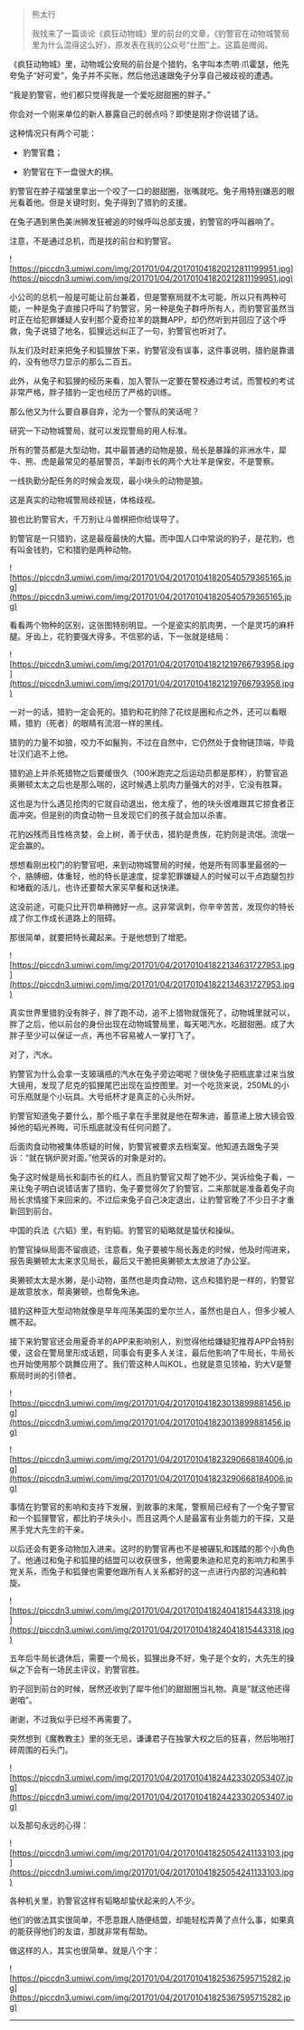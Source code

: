 > 熊太行
> 
> 我找来了一篇谈论《疯狂动物城》里的前台的文章，《豹警官在动物城警局里为什么混得这么好》，原发表在我的公众号“仕图”上。这篇是赠阅。

《疯狂动物城》里，动物城公安局的前台是个猎豹，名字叫本杰明·爪霍瑟，他先夸兔子“好可爱”，兔子并不买账，然后他迅速跟兔子分享自己被歧视的遭遇。

“我是豹警官，他们都只觉得我是一个爱吃甜甜圈的胖子。”

你会对一个刚来单位的新人暴露自己的弱点吗？即使是刚才你说错了话。

这种情况只有两个可能：

* 豹警官蠢；

* 豹警官在下一盘很大的棋。

豹警官在脖子褶皱里拿出一个咬了一口的甜甜圈，张嘴就吃。兔子用特别嫌恶的眼光看着他。但是关键时刻，兔子得到了猎豹的支援。

在兔子遇到黑色美洲狮发狂被追的时候呼叫总部支援，豹警官的呼叫器响了。

注意，不是通过总机，而是找的前台和豹警官。

![https://piccdn3.umiwi.com/img/201701/04/201701041820212811199951.jpg](https://piccdn3.umiwi.com/img/201701/04/201701041820212811199951.jpg)

小公司的总机一般是可能让前台兼着，但是警察局就不太可能，所以只有两种可能，一种是兔子直接只呼叫了豹警官，另一种是兔子群呼所有人，而豹警官虽然当时正在给犯罪嫌疑人安利那个夏奇拉羊的跳舞APP，却仍然听到并回应了这个呼救，兔子说错了地名，狐狸远远纠正了一句，豹警官也听对了。

队友们及时赶来把兔子和狐狸放下来，豹警官没有误事，这件事说明，猎豹是靠谱的，没有他尽力显示的那么二百五。

此外，从兔子和狐狸的经历来看，加入警队一定要在警校通过考试，而警校的考试非常严格，胖子猎豹一定也经历了严格的训练。

那么他又为什么要自暴自弃，沦为一个警队的笑话呢？

研究一下动物城警局，就可以发现警局的用人标准。

所有的警员都是大型动物，其中最普通的动物是狼，局长是暴躁的非洲水牛，犀牛、熊、虎是最常见的基层警员，羊副市长的两个大壮羊是保安，不是警察。

一线执勤分配任务的时候会发现，最小块头的动物是狼。

这是真实的动物城警局歧视链，体格歧视。

狼也比豹警官大，千万别让斗兽棋把你给误导了。

豹警官是一只猎豹，这是最瘦最快的大猫。而中国人口中常说的豹子，是花豹，也有叫金钱豹，它和猎豹是两种动物。

![https://piccdn3.umiwi.com/img/201701/04/201701041820540579365165.jpg](https://piccdn3.umiwi.com/img/201701/04/201701041820540579365165.jpg)

看看两个物种的区别，这张图特别明显。一个是瓷实的肌肉男，一个是灵巧的麻杆腿。牙齿上，花豹要强大得多。不信邪的话，下一张就是结局：

![https://piccdn3.umiwi.com/img/201701/04/201701041821219766793958.jpg](https://piccdn3.umiwi.com/img/201701/04/201701041821219766793958.jpg)

一对一的话，猎豹一定会死的。猎豹和花豹除了花纹是圈和点之外，还可以看眼睛，猎豹（死者）的眼睛有流泪一样的黑线。

猎豹的力量不如狼，咬力不如鬣狗，不过在自然中，它仍然处于食物链顶端，毕竟壮汉们追不上他。

猎豹追上并杀死猎物之后要缓很久（100米跑完之后运动员都是那样），豹警官追奥獭顿太太之后也是那么喘的，这时候遇上肌肉力量强大的对手，它没有胜算。

这也是为什么遇见抢肉的它就自动退出，他太瘦了，他的块头很难跟其它掠食者正面冲突。但是别的肉食动物一旦发现它们的孩子就会加以杀害。

花豹凶残而且性格贪婪，会上树，善于伏击，猎豹是贵族，花豹则是流氓。流氓一定会赢的。

想想看刚出校门的豹警官吧，来到动物城警局的时候，他是所有同事里最弱的一个，胳膊细，体重轻，他的特长是速度，捉拿犯罪嫌疑人的时候可以干点跑腿包抄和堵截的活儿，也许还要帮大家买早餐和送快递。

这没前途，可能只比开罚单稍微好一点。这非常讽刺，你辛辛苦苦，发现你的特长成了你工作成长道路上的阻碍。

那很简单，就要把特长藏起来。于是他想到了增肥。

![https://piccdn3.umiwi.com/img/201701/04/201701041822134631727953.jpg](https://piccdn3.umiwi.com/img/201701/04/201701041822134631727953.jpg)

真实世界里猎豹没有胖子，胖了跑不动，追不上猎物就饿死了，动物城里就可以，胖了之后，他以前台的身份出现在动物城警局里，每天喝汽水，吃甜甜圈。成了大胖子至少可以保证一点，再也不容易被人一掌打飞了。

对了，汽水。

豹警官为什么会拿一支玻璃瓶的汽水在兔子旁边喝呢？很快兔子把瓶底拿过来当放大镜用，发现了尼克的狐狸尾巴出现在监控图里。对一个吃货来说，250ML的小可乐瓶就是个小玩具。大号纸杯才是真正的心头所好。

豹警官知道兔子要什么，那个瓶子拿在手里就是他在帮朱迪，蓄意递上放大镜会毁掉他的韬光养晦，可乐瓶底就没有任何问题了。

后面肉食动物被集体质疑的时候，豹警官被要求去档案室。他知道去跟兔子哭诉：“就在锅炉房对面。”他哭诉的对象是对的。

兔子这时候是局长和副市长的红人，而且豹警官又帮了她不少，哭诉给兔子看，一来让兔子明白说错话害了猎豹，兔子要觉得欠了豹警官，二来那就是准备着兔子向局长求情接下来回来的。不过后来兔子自己决定退出，让豹警官晚了不少日子才重新回到前台。

中国的兵法《六韬》里，有豹韬。豹警官的韬略就是蛰伏和操纵。

豹警官操纵局面不留痕迹，注意看，兔子要被牛局长轰走的时候，他及时闯进来，报告奥獭顿太太来求见局长，最后又干脆把奥獭顿太太放进了办公室。

奥獭顿太太是水獭，是小动物，虽然也是肉食动物，这点和猎豹是一样的，豹警官是故意放水，帮奥獭顿，也帮兔朱迪。

猎豹这种亚大型动物就像是早年闯荡美国的爱尔兰人，虽然也是白人，但多少被人瞧不起。

接下来豹警官还会用夏奇羊的APP来影响别人，别觉得他给嫌疑犯推荐APP会特别傻，这会在警局里形成话题，同事会有更多人关注，最后他影响了牛局长，牛局长也开始使用那个跳舞应用了。我们管这种人叫KOL，也就是意见领袖，豹大V是警察局时尚的引领者。

![https://piccdn3.umiwi.com/img/201701/04/201701041823013899881456.jpg](https://piccdn3.umiwi.com/img/201701/04/201701041823013899881456.jpg)

![https://piccdn3.umiwi.com/img/201701/04/201701041823290668184006.jpg](https://piccdn3.umiwi.com/img/201701/04/201701041823290668184006.jpg)

事情在豹警官的影响和支持下发展，到故事的末尾，警察局已经有了一个兔子警官和一个狐狸警官，都比豹子块头小，而且这两个人是最富有业务能力的干探，又是黑手党大先生的干亲。

以后还会有更多动物加入进来。这时的豹警官再也不是被碾轧和践踏的那个小角色了。他通过和兔子和狐狸的结盟可以收获很多，他需要朱迪和尼克的影响力和黑手党关系，而兔子和狐狸也需要他跟所有人关系都好的这一点进行内部的沟通和斡旋。

![https://piccdn3.umiwi.com/img/201701/04/201701041824041815443318.jpg](https://piccdn3.umiwi.com/img/201701/04/201701041824041815443318.jpg)

五年后牛局长退休后，需要一个局长，狐狸出身不好，兔子是个女的，大先生的操纵之下会有一场民主评议，豹警官胜。

豹子回到前台的时候，居然还收到了犀牛他们的甜甜圈当礼物。真是“就这他还得谢咱”。

谢谢，不过我似乎已经不再需要了。

突然想到《魔教教主》里的张无忌，谦谦君子在独掌大权之后的狂喜，然后啪啪打碎周围的石头门。

![https://piccdn3.umiwi.com/img/201701/04/201701041824423302053407.jpg](https://piccdn3.umiwi.com/img/201701/04/201701041824423302053407.jpg)

以及那句永远的心得：

![https://piccdn3.umiwi.com/img/201701/04/201701041825054241133103.jpg](https://piccdn3.umiwi.com/img/201701/04/201701041825054241133103.jpg)

各种机关里，豹警官这样有韬略却蛰伏起来的人不少。

他们的做法其实很简单，不愿意跟人随便结盟，却能轻松弄黄了点什么事，如果真的能获得他们的友谊，那就非常有帮助。

做这样的人，其实也很简单。就是八个字：

![https://piccdn3.umiwi.com/img/201701/04/201701041825367595715282.jpg](https://piccdn3.umiwi.com/img/201701/04/201701041825367595715282.jpg)

---
